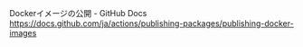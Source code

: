Dockerイメージの公開 - GitHub Docs
https://docs.github.com/ja/actions/publishing-packages/publishing-docker-images

